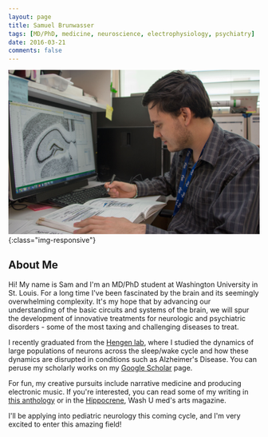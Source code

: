 ```yaml
---
layout: page
title: Samuel Brunwasser
tags: [MD/PhD, medicine, neuroscience, electrophysiology, psychiatry]
date: 2016-03-21
comments: false
---
```


![labimage](/assets/img/labimg_cropped.jpg){:class="img-responsive"}

## About Me
Hi!  My name is Sam and I'm an MD/PhD student at Washington University in St. Louis.  For a long time I've been fascinated by the brain and its seemingly overwhelming complexity.  It's my hope that by advancing our understanding of the basic circuits and systems of the brain, we will spur the development of innovative treatments for neurologic and psychiatric disorders - some of the most taxing and challenging diseases to treat.

I recently graduated from the [Hengen lab](https://hengenlab.org), where I studied the dynamics of large populations of neurons across the sleep/wake cycle and how these dynamics are disrupted in conditions such as Alzheimer's Disease.  You can peruse my scholarly works on my [Google Scholar](https://scholar.google.com/citations?user=aS5SFZcAAAAJ&hl=en) page.

For fun, my creative pursuits include narrative medicine and producing electronic music.  If you're interested, you can read some of my writing in [this anthology](https://www.amazon.com/Human-Tomorrows-Doctors-Tolu-Kehinde/dp/1512603333) or in the [Hippocrene](https://cpb-us-w2.wpmucdn.com/sites.wustl.edu/dist/7/1374/files/2018/07/Hippocrene-2016-16rwxec.pdf), Wash U med's arts magazine.

I'll be applying into pediatric neurology this coming cycle, and I'm very excited to enter this amazing field!

